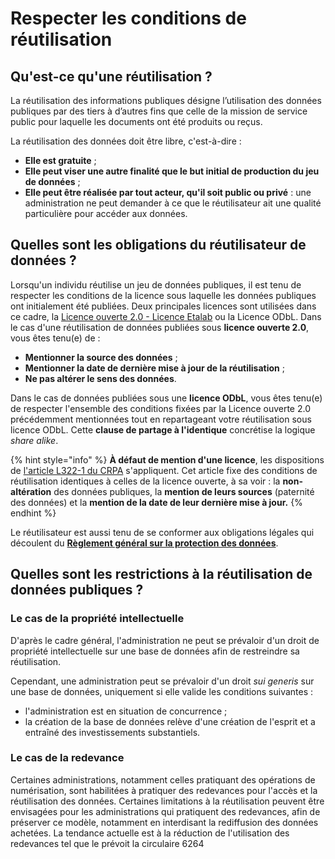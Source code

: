 # Respecter les conditions de réutilisation

## Qu'est-ce qu'une réutilisation ? <a href="#qu-est-ce-qu-une-reutilisation" id="qu-est-ce-qu-une-reutilisation"></a>

La réutilisation des informations publiques désigne l’utilisation des données publiques par des tiers à d’autres fins que celle de la mission de service public pour laquelle les documents ont été produits ou reçus.

La réutilisation des données doit être libre, c'est-à-dire :

* **Elle est gratuite** ;
* **Elle peut viser une autre finalité que le but initial de production du jeu de données** ;
* **Elle peut être réalisée par tout acteur, qu'il soit public ou privé** : une administration ne peut demander à ce que le réutilisateur ait une qualité particulière pour accéder aux données.

## Quelles sont les obligations du réutilisateur de données ?

Lorsqu'un individu réutilise un jeu de données publiques, il est tenu de respecter les conditions de la licence sous laquelle les données publiques ont initialement été publiées. Deux principales licences sont utilisées dans ce cadre, la [Licence ouverte 2.0 - Licence Etalab](https://www.etalab.gouv.fr/licence-ouverte-open-licence/) ou la Licence ODbL. Dans le cas d'une réutilisation de données publiées sous **licence ouverte 2.0**, vous êtes tenu(e) de :

* **Mentionner la source des données** ;
* **Mentionner la date de dernière mise à jour de la réutilisation** ;
* **Ne pas altérer le sens des données**.

Dans le cas de données publiées sous une **licence ODbL**, vous êtes tenu(e) de respecter l'ensemble des conditions fixées par la Licence ouverte 2.0 précédemment mentionnées tout en repartageant votre réutilisation sous licence ODbL. Cette **clause de partage à l'identique** concrétise la logique _share alike_.

{% hint style="info" %}
**À défaut de mention d'une licence**, les dispositions de [l'article L322-1 du CRPA](https://www.legifrance.gouv.fr/codes/article\_lc/LEGIARTI000032255220) s'appliquent. Cet article fixe des conditions de réutilisation identiques à celles de la licence ouverte, à sa voir : la **non-altération** des données publiques, la **mention de leurs sources** (paternité des données) et la **mention de la date de leur dernière mise à jour.**
{% endhint %}

Le réutilisateur est aussi tenu de se conformer aux obligations légales qui découlent du [**Règlement général sur la protection des données**](https://www.legifrance.gouv.fr/affichTexte.do?cidTexte=JORFTEXT000037085952\&categorieLien=id).

## Quelles sont les restrictions à la réutilisation de données publiques ?  <a href="#faut-il-utiliser-une-licence" id="faut-il-utiliser-une-licence"></a>

### Le cas de la propriété intellectuelle <a href="#le-cas-de-la-propriete-intellectuelle" id="le-cas-de-la-propriete-intellectuelle"></a>

D'après le cadre général, l'administration ne peut se prévaloir d'un droit de propriété intellectuelle sur une base de données afin de restreindre sa réutilisation.

Cependant, une administration peut se prévaloir d'un droit _sui generis_ sur une base de données, uniquement si elle valide les conditions suivantes :

* l'administration est en situation de concurrence ;
* la création de la base de données relève d'une création de l'esprit et a entraîné des investissements substantiels.

### Le cas de la redevance <a href="#le-cas-de-la-redevance" id="le-cas-de-la-redevance"></a>

Certaines administrations, notamment celles pratiquant des opérations de numérisation, sont habilitées à pratiquer des redevances pour l'accès et la réutilisation des données. Certaines limitations à la réutilisation peuvent être envisagées pour les administrations qui pratiquent des redevances, afin de préserver ce modèle, notamment en interdisant la rediffusion des données achetées. La tendance actuelle est à la réduction de l'utilisation des redevances tel que le prévoit la circulaire 6264
